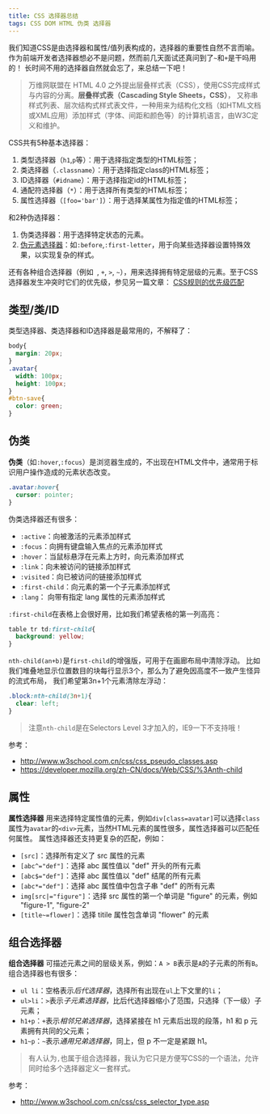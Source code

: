 ```yaml
---
title: CSS 选择器总结
tags: CSS DOM HTML 伪类 选择器
---
```


我们知道CSS是由选择器和属性/值列表构成的，选择器的重要性自然不言而喻。
作为前端开发者选择器想必不是问题，然而前几天面试还真问到了`~`和`+`是干吗用的！
长时间不用的选择器自然就会忘了，来总结一下吧！

> 万维网联盟在 HTML 4.0 之外提出层叠样式表（CSS），使用CSS完成样式与内容的分离。**层叠样式表（Cascading Style Sheets，CSS）**，
> 又称串样式列表、层次结构式样式表文件，一种用来为结构化文档（如HTML文档或XML应用）添加样式（字体、间距和颜色等）的计算机语言，由W3C定义和维护。

CSS共有5种基本选择器：

1. 类型选择器（`h1`,`p`等）：用于选择指定类型的HTML标签；
2. 类选择器（`.classname`）：用于选择指定class的HTML标签；
3. ID选择器（`#idname`）：用于选择指定id的HTML标签；
4. 通配符选择器（`*`）：用于选择所有类型的HTML标签；
5. 属性选择器（`[foo='bar']`）：用于选择某属性为指定值的HTML标签；

和2种伪选择器：

1. 伪类选择器：用于选择特定状态的元素。
2. [伪元素选择器][pseudo-ele]：如`:before`,`:first-letter`，用于向某些选择器设置特殊效果，以实现复杂的样式。

还有各种组合选择器（例如` `, `+`, `>`, `~`），用来选择拥有特定层级的元素。至于CSS选择器发生冲突时它们的优先级，参见另一篇文章：
[CSS规则的优先级匹配][css-pri]

<!--more-->

## 类型/类/ID

类型选择器、类选择器和ID选择器是最常用的，不解释了：

```css
body{
  margin: 20px;
}
.avatar{
  width: 100px;
  height: 100px;
}
#btn-save{
  color: green;
}
```

## 伪类

**伪类**（如`:hover`,`:focus`）是浏览器生成的，不出现在HTML文件中，通常用于标识用户操作造成的元素状态改变。

```css
.avatar:hover{
  cursor: pointer;
}
```

伪类选择器还有很多：

* `:active`：向被激活的元素添加样式 
* `:focus`：向拥有键盘输入焦点的元素添加样式 
* `:hover`：当鼠标悬浮在元素上方时，向元素添加样式 
* `:link`：向未被访问的链接添加样式 
* `:visited`：向已被访问的链接添加样式 
* `:first-child`：向元素的第一个子元素添加样式
* `:lang`：  向带有指定 lang 属性的元素添加样式

`:first-child`在表格上会很好用，比如我们希望表格的第一列高亮：

```css
table tr td:first-child{
  background: yellow;
}
```

`nth-child(an+b)`是`first-child`的增强版，可用于在画廊布局中清除浮动。
比如我们堆叠地显示位置数目的块每行显示3个，那么为了避免因高度不一致产生怪异的流式布局，
我们希望第3n+1个元素清除左浮动：

```css
.block:nth-child(3n+1){
  clear: left;
}
```

> 注意`nth-child`是在Selectors Level 3才加入的，IE9一下不支持哦！

参考：

* <http://www.w3school.com.cn/css/css_pseudo_classes.asp>
* <https://developer.mozilla.org/zh-CN/docs/Web/CSS/%3Anth-child>

## 属性

**属性选择器** 用来选择特定属性值的元素，例如`div[class=avatar]`可以选择`class`属性为`avatar`的`<div>`元素，当然HTML元素的属性很多，属性选择器可以匹配任何属性。
属性选择器还支持更复杂的匹配，例如：

* `[src]`：选择所有定义了 src 属性的元素
* `[abc^="def"]`：选择 abc 属性值以 "def" 开头的所有元素
* `[abc$="def"]`：选择 abc 属性值以 "def" 结尾的所有元素
* `[abc*="def"]`：选择 abc 属性值中包含子串 "def" 的所有元素
* `img[src|="figure"]`：选择 src 属性的第一个单词是 "figure" 的元素，例如 "figure-1", "figure-2"
* `[title~=flower]`：选择 titile 属性包含单词 "flower" 的元素

## 组合选择器

**组合选择器** 可描述元素之间的层级关系，例如：`A > B`表示是`A`的子元素的所有`B`。组合选择器也有很多：

* `ul li`：空格表示*后代选择器*，选择所有出现在`ul`上下文里的`li`；
* `ul>li`：`>`表示*子元素选择器*，比后代选择器缩小了范围，只选择（下一级）子元素；
* `h1+p`：`+`表示*相邻兄弟选择器*，选择紧接在 h1 元素后出现的段落，h1 和 p 元素拥有共同的父元素；
* `h1~p`：`~`表示*通用兄弟选择器*，同上，但 p 不一定是紧跟 h1。

> 有人认为`,`也属于组合选择器，我认为它只是方便写CSS的一个语法，允许同时给多个选择器定义一套样式。

参考：

* <http://www.w3school.com.cn/css/css_selector_type.asp>

[pseudo-ele]: http://www.w3school.com.cn/css/css_pseudo_elements.asp
[css-pri]: /2015/07/16/css-priority.html


